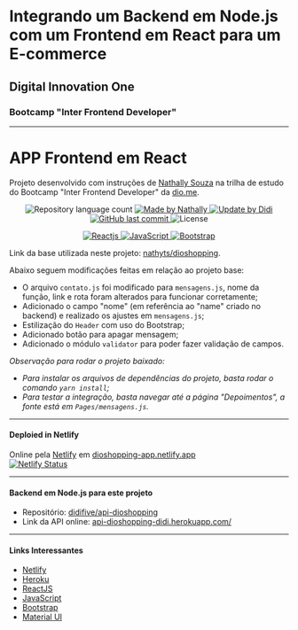 # Integrando um Backend em Node.js com um Frontend em React para um E-commerce

## Digital Innovation One
### Bootcamp "Inter Frontend Developer"

---
# APP Frontend em React

Projeto desenvolvido com instruções de [Nathally Souza] na trilha de estudo do Bootcamp "Inter Frontend Developer" da [dio.me].

<p align="center">
	<img alt="Repository language count" src="https://img.shields.io/github/languages/count/didifive/dioshopping">
    <a href="https://github.com/nathyts/">
		<img alt="Made by Nathally" src="https://img.shields.io/badge/made%20by-Nathally-blue">
	</a>
	<a href="https://www.linkedin.com/in/luis-carlos-zancanela/">
		<img alt="Update by Didi" src="https://img.shields.io/badge/update%20by-Didi-green">
	</a>	
    <a href="https://github.com/didifive/dioshopping/commits/master">
        <img alt="GitHub last commit" src="https://img.shields.io/github/last-commit/didifive/dioshopping?color=blue">
    </a>
    <img alt="License" src="https://img.shields.io/badge/license-MIT-brightgreen?color=blue">
</p>

<p align="center">
    <a href="https://pt-br.reactjs.org/">
        <img alt="Reactjs" src="https://img.shields.io/static/v1?color=lightblue&label=Dev&message=ReactJS&style=for-the-badge&logo=React">
        </a>
    <a href="https://developer.mozilla.org/pt-BR/docs/Web/JavaScript/Guide/Introduction">
        <img alt="JavaScript" src="https://img.shields.io/static/v1?color=yellow&label=Dev&message=JavaScript&style=for-the-badge&logo=JavaScript">
    </a>
    <a href="https://getbootstrap.com/">
        <img alt="Bootstrap" src="https://img.shields.io/static/v1?color=blueviolet&label=Dev&message=Bootstrap&style=for-the-badge&logo=Bootstrap">
    </a>
</p>

Link da base utilizada neste projeto: [nathyts/dioshopping].

Abaixo seguem modificações feitas em relação ao projeto base:

* O arquivo `contato.js` foi modificado para `mensagens.js`, nome da função, link e rota foram alterados para funcionar corretamente;
* Adicionado o campo "nome" (em referência ao "name" criado no backend) e realizado os ajustes em `mensagens.js`;
* Estilização do `Header` com uso do Bootstrap;
* Adicionado botão para apagar mensagem;
* Adicionado o módulo `validator` para poder fazer validação de campos.

_Observação para rodar o projeto baixado:_

* _Para instalar os arquivos de dependências do projeto, basta rodar o comando `yarn install`;_
* _Para testar a integração, basta navegar até a página "Depoimentos", a fonte está em `Pages/mensagens.js`._

---

#### Deploied in Netlify

Online pela [Netlify] em [dioshopping-app.netlify.app](https://dioshopping-app.netlify.app)  
[![Netlify Status](https://api.netlify.com/api/v1/badges/f2dcb51f-4f29-4360-8463-d8a60f6265a4/deploy-status)](https://app.netlify.com/sites/dioshopping-app/deploys)

---

#### Backend em Node.js para este projeto

* Repositório: [didifive/api-dioshopping]
* Link da API online: [api-dioshopping-didi.herokuapp.com/](https://api-dioshopping-didi.herokuapp.com/)

---
#### Links Interessantes

* [Netlify]
* [Heroku]
* [ReactJS]
* [JavaScript]
* [Bootstrap]
* [Material UI]

[dio.me]: https://dio.me/
[Nathally Souza]: https://github.com/nathyts/
[nathyts/dioshopping]: https://github.com/nathyts/dioshopping
[didifive/api-dioshopping]: https://github.com/didifive/api-dioshopping
[didifive/dioshopping]: https://github.com/didifive/dioshopping
[Netlify]:https://www.netlify.com/
[Heroku]: https://www.heroku.com/
[ReactJS]: https://pt-br.reactjs.org/
[JavaScript]: https://developer.mozilla.org/pt-BR/docs/Web/JavaScript/Guide/Introduction
[Bootstrap]: https://getbootstrap.com/
[Material UI]: https://v4.mui.com/pt/